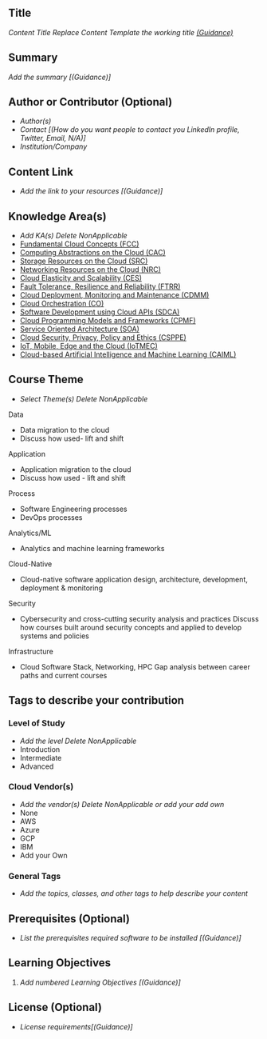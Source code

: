 ## Title

*Content Title Replace Content Template the working title [(Guidance)]()*

## Summary

*Add the summary [(Guidance)]*

## Author or Contributor (Optional)

- *Author(s)*
- *Contact [(How do you want people to contact you LinkedIn profile, Twitter, Email, N/A)]*
- *Institution/Company*

## Content Link

- *Add the link to your resources [(Guidance)]*

## Knowledge Area(s)

- *Add KA(s) Delete NonApplicable*
- [Fundamental Cloud Concepts (FCC)](Core/KAs/FCC.md)
- [Computing Abstractions on the Cloud (CAC)](Core/KAs/CAC.md)
- [Storage Resources on the Cloud (SRC)](Core/KAs/SRC.md)
- [Networking Resources on the Cloud (NRC)](Core/KAs/NRC.md)
- [Cloud Elasticity and Scalability (CES)](Core/KAs/CES.md)
- [Fault Tolerance, Resilience and Reliability (FTRR)](Core/KAs/FTRR.md)
- [Cloud Deployment, Monitoring and Maintenance (CDMM)](Core/KAs/CDMM.md)
- [Cloud Orchestration (CO)](Core/KAs/CO.md)
- [Software Development using Cloud APIs (SDCA)](Core/KAs/SDCA.md)
- [Cloud Programming Models and Frameworks (CPMF)](Core/KAs/CPMF.md)
- [Service Oriented Architecture (SOA)](Core/KAs/SOA.md)
- [Cloud Security, Privacy, Policy and Ethics (CSPPE)](Core/KAs/CSPPE.md)
- [IoT, Mobile, Edge and the Cloud (IoTMEC)](Core/KAs/IoTMEC.md)
- [Cloud-based Artificial Intelligence and Machine Learning (CAIML)](Core/KAs/CAIML.md)

## Course Theme 

- *Select Theme(s) Delete NonApplicable*

Data
+ Data migration to the cloud
+ Discuss how used- lift and shift

Application
+ Application migration to the cloud
+ Discuss how used - lift and shift

Process
+ Software Engineering processes
+ DevOps processes

Analytics/ML
+ Analytics and machine learning frameworks

Cloud-Native
+ Cloud-native software application design, architecture, development, deployment & monitoring

Security
+ Cybersecurity and cross-cutting security analysis and practices
Discuss how courses built around security concepts and applied to develop systems and policies

Infrastructure
+ Cloud Software Stack, Networking, HPC
Gap analysis between career paths and current courses

## Tags to describe your contribution
### Level of Study

- *Add the level Delete NonApplicable*
- Introduction
- Intermediate
- Advanced

### Cloud Vendor(s)

- *Add the vendor(s) Delete NonApplicable or add your add own* 
- None
- AWS
- Azure
- GCP
- IBM
- Add your Own

### General Tags

- *Add the topics, classes, and other tags to help describe your content*

## Prerequisites (Optional)

- *List the prerequisites required software to be installed [(Guidance)]*

## Learning Objectives

1. *Add numbered Learning Objectives [(Guidance)]*

## License (Optional)

- *License requirements[(Guidance)]*
